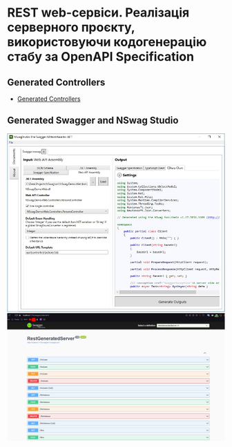 # REST web-сервіси. Реалізація серверного проєкту, використовуючи кодогенерацію стабу за OpenAPI Specification

## Generated Controllers

- [Generated Controllers](https://github.com/PoixoN/essential-db/blob/main/Containers/RestGeneratedServer/RestGeneratedServer/Controllers/GeneratedControllers.cs)

## Generated Swagger and NSwag Studio

![Generated Swagger](https://github.com/PoixoN/essential-db/blob/main/img/step_13/rest-generated-server.jpg)
![NSwag Studio](https://github.com/PoixoN/essential-db/blob/main/img/step_13/nswag-studio.jpg)
